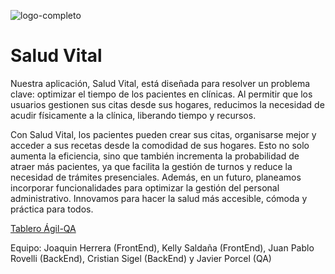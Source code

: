    ![logo-completo](https://github.com/user-attachments/assets/6e16d323-572d-4bcb-85fe-d8b9e07c0c71)



#  Salud Vital

Nuestra aplicación, Salud Vital, está diseñada para resolver un problema clave: optimizar el tiempo de los pacientes en clínicas. Al permitir que los usuarios gestionen sus citas desde sus hogares, reducimos la necesidad de acudir físicamente a la clínica, liberando tiempo y recursos.

Con Salud Vital, los pacientes pueden crear sus citas, organisarse mejor y acceder a sus recetas desde la comodidad de sus hogares. Esto no solo aumenta la eficiencia, sino que también incrementa la probabilidad de atraer más pacientes, ya que facilita la gestión de turnos y reduce la necesidad de trámites presenciales. Además, en un futuro, planeamos incorporar funcionalidades para optimizar la gestión del personal administrativo. Innovamos para hacer la salud más accesible, cómoda y práctica para todos.

  [Tablero Ágil-QA](https://javierismasanchez.atlassian.net/jira/software/projects/SCRUM/boards/1/backlog  "Tablero Ágil-QA")

Equipo:
                           Joaquin Herrera (FrontEnd),
                            Kelly Saldaña (FrontEnd),
                            Juan Pablo Rovelli (BackEnd),
                            Cristian Sigel (BackEnd) y
                            Javier Porcel (QA)

